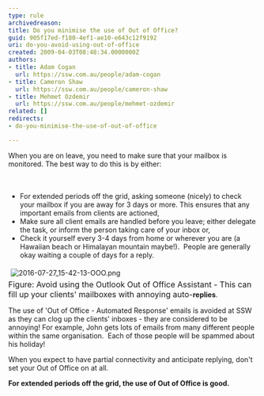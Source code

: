 ```yaml
---
type: rule
archivedreason: 
title: Do you minimise the use of Out of Office?
guid: 905f17ed-f180-4ef1-ae10-e643c12f9192
uri: do-you-avoid-using-out-of-office
created: 2009-04-03T08:48:34.0000000Z
authors:
- title: Adam Cogan
  url: https://ssw.com.au/people/adam-cogan
- title: Cameron Shaw
  url: https://ssw.com.au/people/cameron-shaw
- title: Mehmet Ozdemir
  url: https://ssw.com.au/people/mehmet-ozdemir
related: []
redirects:
- do-you-minimise-the-use-of-out-of-office

---
```



When you are on leave, you need to make sure that your mailbox is monitored. The best way to do this is by either&#58; 
<br>
<br><excerpt class='endintro'></excerpt><br>

  <ul>
    <li>For extended periods off the​ grid,&#160;asking someone (nicely) to check your mailbox if you are away for 3 days or more. This ensures that any important emails from clients are actioned, </li>
    <li>Make sure all client emails are handled before you leave; either delegate the task, or inform the person taking care of your inbox or,<br></li>
    <li>Check it yourself every 3-4 days from home or wherever you are (a Hawaiian beach or Himalayan mountain&#160;maybe!). &#160;People are generally okay waiting a couple of days for a reply.<br></li>
</ul>
<p><img src="/SiteAssets/do-you-avoid-using-out-of-office/2016-07-27_15-42-13-OOO.png" alt="2016-07-27_15-42-13-OOO.png" style="margin&#58;5px;" /><br>
<font class="ms-rteCustom-FigureNormal" size="+0">Figure&#58; Avoid using the Outlook Out of Office Assistant - This can fill up your clients' mailboxes with annoying auto-</font><strong>replies</strong>.&#160;</p><p>The use of&#160;'Out of Office - Automated Response​' emails is avoided at SSW as they can clog up the clients' inboxes - they are considered to be annoying! For example, John gets lots of emails from many different people within the same organisation. &#160;Each of those people will be spammed about his holiday!<br></p><p>When you expect to have partial connectivity and anticipate replying, don't set your Out of Office on at all.<br></p><p><strong>For extended periods off the grid, the use of Out of Office is good.</strong><br></p>



